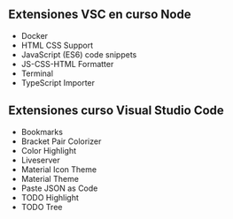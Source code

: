 ## Extensiones VSC en curso Node 
- Docker
- HTML CSS Support
- JavaScript (ES6) code snippets
- JS-CSS-HTML Formatter
- Terminal
- TypeScript Importer

## Extensiones curso Visual Studio Code  
- Bookmarks
- Bracket Pair Colorizer
- Color Highlight
- Liveserver
- Material Icon Theme
- Material Theme
- Paste JSON as Code
- TODO Highlight
- TODO Tree